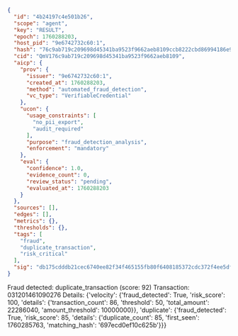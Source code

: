 ```json
{
  "id": "4b24197c4e501b26",
  "scope": "agent",
  "key": "RESULT",
  "epoch": 1760288203,
  "host_pid": "9e6742732c60:1",
  "hash": "76c9ab719c209698d45341ba9523f9662aeb8109ccb8222cbd86994186e9b263",
  "cid": "QmV176c9ab719c209698d45341ba9523f9662aeb8109",
  "aicp": {
    "prov": {
      "issuer": "9e6742732c60:1",
      "created_at": 1760288203,
      "method": "automated_fraud_detection",
      "vc_type": "VerifiableCredential"
    },
    "ucon": {
      "usage_constraints": [
        "no_pii_export",
        "audit_required"
      ],
      "purpose": "fraud_detection_analysis",
      "enforcement": "mandatory"
    },
    "eval": {
      "confidence": 1.0,
      "evidence_count": 0,
      "review_status": "pending",
      "evaluated_at": 1760288203
    }
  },
  "sources": [],
  "edges": [],
  "metrics": {},
  "thresholds": {},
  "tags": [
    "fraud",
    "duplicate_transaction",
    "risk_critical"
  ],
  "sig": "db175cdddb21cec6740ee82f34f465155fb80f6408185372cdc372f4ee5dffcd"
}
```

Fraud detected: duplicate_transaction (score: 92)
Transaction: 031201461090276
Details: {'velocity': {'fraud_detected': True, 'risk_score': 100, 'details': {'transaction_count': 86, 'threshold': 50, 'total_amount': 22286040, 'amount_threshold': 10000000}}, 'duplicate': {'fraud_detected': True, 'risk_score': 85, 'details': {'duplicate_count': 85, 'first_seen': 1760285763, 'matching_hash': '697ecd0ef10c625b'}}}